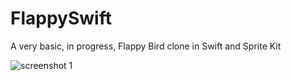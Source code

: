 FlappySwift
===============

A very basic, in progress, Flappy Bird clone in Swift and Sprite Kit

![screenshot 1](https://raw2.github.com/gscalzo/FlappySwift/master/screenshot1.png)
